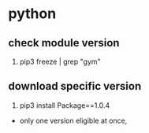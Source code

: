 # python

## check module version
1. pip3 freeze | grep "gym"

## download specific version

1. pip3 install Package==1.0.4
* only one version eligible at once,


